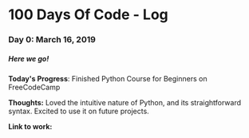 # 100 Days Of Code - Log

### Day 0: March 16, 2019 
##### Here we go!

**Today's Progress**: Finished Python Course for Beginners on FreeCodeCamp

**Thoughts:** Loved the intuitive nature of Python, and its straightforward syntax. Excited to use it on future projects. 

**Link to work:** 

